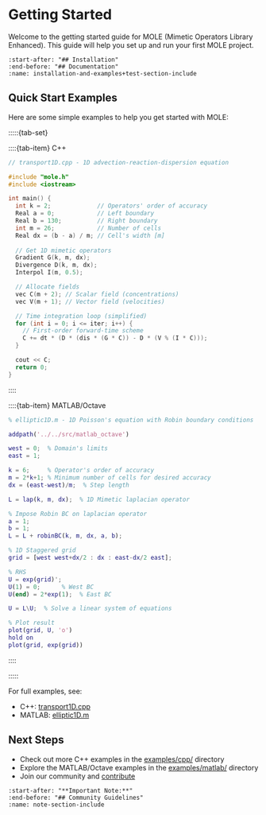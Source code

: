 # Getting Started

Welcome to the getting started guide for MOLE (Mimetic Operators Library Enhanced). This guide will help you set up and run your first MOLE project.

```{include} ../../../../README.md
:start-after: "## Installation"
:end-before: "## Documentation"
:name: installation-and-examples+test-section-include
```

## Quick Start Examples

Here are some simple examples to help you get started with MOLE:

:::::{tab-set}

::::{tab-item} C++
```cpp
// transport1D.cpp - 1D advection-reaction-dispersion equation

#include "mole.h"
#include <iostream>

int main() {
  int k = 2;             // Operators' order of accuracy
  Real a = 0;            // Left boundary
  Real b = 130;          // Right boundary
  int m = 26;            // Number of cells
  Real dx = (b - a) / m; // Cell's width [m]
  
  // Get 1D mimetic operators
  Gradient G(k, m, dx);
  Divergence D(k, m, dx);
  Interpol I(m, 0.5);

  // Allocate fields
  vec C(m + 2); // Scalar field (concentrations)
  vec V(m + 1); // Vector field (velocities)

  // Time integration loop (simplified)
  for (int i = 0; i <= iter; i++) {
    // First-order forward-time scheme
    C += dt * (D * (dis * (G * C)) - D * (V % (I * C)));
  }

  cout << C;
  return 0;
}
```
::::

::::{tab-item} MATLAB/Octave
```matlab
% elliptic1D.m - 1D Poisson's equation with Robin boundary conditions

addpath('../../src/matlab_octave')

west = 0;  % Domain's limits
east = 1;

k = 6;     % Operator's order of accuracy
m = 2*k+1; % Minimum number of cells for desired accuracy
dx = (east-west)/m;  % Step length

L = lap(k, m, dx);  % 1D Mimetic laplacian operator

% Impose Robin BC on laplacian operator
a = 1;
b = 1;
L = L + robinBC(k, m, dx, a, b);

% 1D Staggered grid
grid = [west west+dx/2 : dx : east-dx/2 east];

% RHS
U = exp(grid)';
U(1) = 0;      % West BC
U(end) = 2*exp(1);  % East BC

U = L\U;  % Solve a linear system of equations

% Plot result
plot(grid, U, 'o')
hold on
plot(grid, exp(grid))
```
::::

:::::

For full examples, see:
- C++: [transport1D.cpp](https://github.com/csrc-sdsu/mole/blob/main/examples/cpp/transport1D.cpp)
- MATLAB: [elliptic1D.m](https://github.com/csrc-sdsu/mole/blob/main/examples/matlab/elliptic1D.m)

## Next Steps

- Check out more C++ examples in the [examples/cpp/](https://github.com/csrc-sdsu/mole/blob/main/examples/cpp) directory
- Explore the MATLAB/Octave examples in the [examples/matlab/](https://github.com/csrc-sdsu/mole/blob/main/examples/matlab) directory
- Join our community and [contribute](https://github.com/csrc-sdsu/mole/blob/main/CONTRIBUTING.md)

```{include} ../../../../README.md
:start-after: "**Important Note:**"
:end-before: "## Community Guidelines"
:name: note-section-include
``` 
